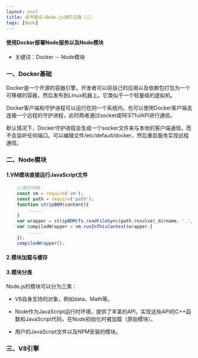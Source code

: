 ```yaml
---
layout: post
title: 读书笔记—Node.js进阶之路（二）
tags: [Node]
---
```

#### 使用Docker部署Node服务以及Node模块

* 关键词：Docker -- Node模块

### 一、Docker基础

Docker是一个开源的容器引擎。开发者可以将自己的应用以及依赖包打包为一个可移植的容器，然后发布到Linux机器上。它类似于一个轻量级的虚拟机。

Docker客户端和守护进程可以运行在同一个系统内，也可以使用Docker客户端去连接一个远程的守护进程，此时两者通过socket或RESTfulAPI进行通信。

默认情况下，Docker守护进程会生成一个socker文件来与本地的客户端通信，而不会监听任何端口。可以编辑文件/etc/default/docker，然后重启服务实现远程通信。

### 二、Node模块

#### 1.VM模块直接运行JavaScript文件

```javascript
    //部分代码
    const vm = require('vm');
    const path = require('path');
    function stripBOM(content){
        ......
    }
    var wrapper = stripBOM(fs.readFileSync(path.resolve(_dirname, '.', 'a.js'), 'utf8'))
    var compiledWrapper = vm.runInThisContext(wrapper,{
        ......
    });
    compiledWrapper();
```

#### 2.模块加载与缓存

#### 3.模块分类

Node.js的模块可以分为三类：

* V8自身支持的对象，例如data、Math等。



* Node作为JavaScript运行时环境，提供了丰富的API，实现这些API的C++函数和JavaScript代码，在Node初始化时被加载（原始模块）。



* 用户的JavaScript文件以及NPM安装的模块。



### 三、V8引擎























